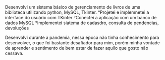 Desenvolvi um sistema básico de gerenciamento de livros de uma biblioteca utilizando python, MySQL, Tkinter.
  °Projetei e implemnetei a interface do usuário com TKinter
  °Conectei a aplicação com um banco de dados MySQL
  °Implementei siatema de cadasdro, consulta de pendencias, devoluções

Desenvolvi durante a pandemia, nessa época não tinha conhecimento para desenvolver, o que foi bastante desafiador para mim, porém minha vontade de aprender e sentimento de bem estar de fazer aquilo que gosto não cessava. 
